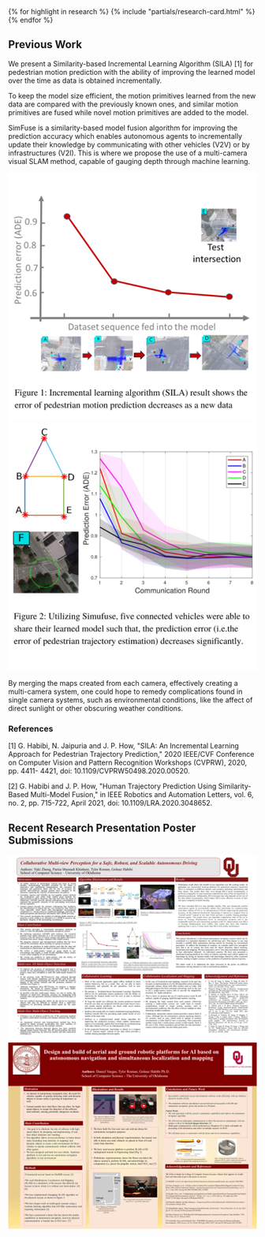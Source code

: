 
  <section>
    <div class="research-set">
      {% for highlight in research %}
        {% include "partials/research-card.html" %}
      {% endfor %}
    </div>
  </section>

  <section>
    <h2>
      Previous Work
    </h2>
    <p>
      We present a Similarity-based Incremental Learning Algorithm
      (SILA) [1] for pedestrian motion prediction with the ability of
      improving the learned model over the time as data is obtained
      incrementally.
    </p>
    <p>
      To keep the model size efficient, the motion primitives learned
      from the new data are compared with the previously known ones,
      and similar motion primitives are fused while novel motion
      primitives are added to the model.
    </p>
    <p>
      SimFuse is a similarity-based model fusion algorithm for
      improving the prediction accuracy which enables autonomous
      agents to incrementally update their knowledge by communicating
      with other vehicles (V2V) or by infrastructures (V2I).
      This is where we propose the use of a multi-camera visual SLAM
      method, capable of gauging depth through machine learning.
    </p>
    <div class="row">
      <img src="/assets/images/graph-1.png" alt="graph 1">
      <img src="/assets/images/graph-2.png" alt="graph-2">
    </div>
  </section>

  <section>
    <p>
      By merging the maps created from each camera, effectively
      creating a multi-camera system, one could hope to remedy
      complications found in single camera systems, such as
      environmental conditions, like the affect of direct sunlight or other
      obscuring weather conditions.
    </p>
    <h3>
      References
    </h3>
    <p> [1] G. Habibi, N. Jaipuria and J. P. How, "SILA: An
      Incremental Learning Approach for Pedestrian
      Trajectory Prediction," 2020 IEEE/CVF
      Conference on Computer Vision and Pattern
      Recognition Workshops (CVPRW), 2020, pp. 4411-
      4421, doi: 10.1109/CVPRW50498.2020.00520.
    </p>
    <p> [2] G. Habibi and J. P. How, "Human Trajectory Prediction Using Similarity-Based
      Multi-Model Fusion," in IEEE Robotics and Automation Letters, vol. 6, no. 2, pp.
      715-722, April 2021, doi: 10.1109/LRA.2020.3048652.
    </p>
  </section>

  <section>
    <h2>
      Recent Research Presentation Poster Submissions
    </h2>
    <div class="row">
      <img src="/assets/images/Airou-research-poster.jpg" alt="Research poster">
    </div>
    <div class="row">
      <img src="/assets/images/RacecarPosterODOT2022.png" alt="Research poster">
    </div>
  </section>
